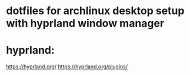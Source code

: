 # dotfiles for archlinux desktop setup with hyprland window manager



# hyprland:
https://hyprland.org/
https://hyprland.org/plugins/
